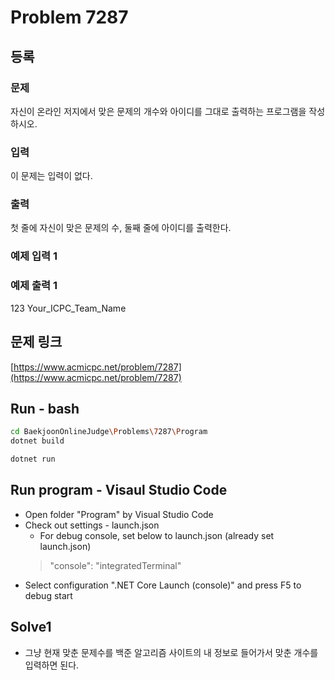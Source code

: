 # Problem 7287

## 등록

### 문제

자신이 온라인 저지에서 맞은 문제의 개수와 아이디를 그대로 출력하는 프로그램을 작성하시오.

### 입력

이 문제는 입력이 없다.

### 출력

첫 줄에 자신이 맞은 문제의 수, 둘째 줄에 아이디를 출력한다.

### 예제 입력 1 

### 예제 출력 1 

123
Your_ICPC_Team_Name

## 문제 링크

[https://www.acmicpc.net/problem/7287](https://www.acmicpc.net/problem/7287)

## Run - bash

```bash
cd BaekjoonOnlineJudge\Problems\7287\Program
dotnet build
```

```bash
dotnet run
```

## Run program - Visaul Studio Code

- Open folder "Program" by Visual Studio Code
- Check out settings - launch.json
  - For debug console, set below to launch.json (already set launch.json)
  > "console": "integratedTerminal"
- Select configuration ".NET Core Launch (console)" and press F5 to debug start

## Solve1

- 그냥 현재 맞춘 문제수를 백준 알고리즘 사이트의 내 정보로 들어가서 맞춘 개수를 입력하면 된다.